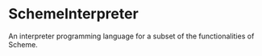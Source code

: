 # SchemeInterpreter
An interpreter programming language for a subset of the functionalities of Scheme.
